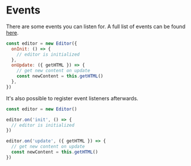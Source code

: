 # Events
There are some events you can listen for. A full list of events can be found [here](/api/classes.md#editor-options).

```js
const editor = new Editor({
  onInit: () => {
    // editor is initialized
  },
  onUpdate: ({ getHTML }) => {
    // get new content on update
    const newContent = this.getHTML()
  },
})
```

It's also possible to register event listeners afterwards.

```js
const editor = new Editor()

editor.on('init', () => {
  // editor is initialized
})

editor.on('update', ({ getHTML }) => {
  // get new content on update
  const newContent = this.getHTML()
})
```
